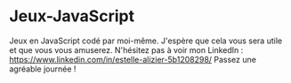 # Jeux-JavaScript
Jeux en JavaScript codé par moi-même. 
J'espère que cela vous sera utile et que vous vous amuserez.
N'hésitez pas à voir mon LinkedIn : https://www.linkedin.com/in/estelle-alizier-5b1208298/
Passez une agréable journée !
